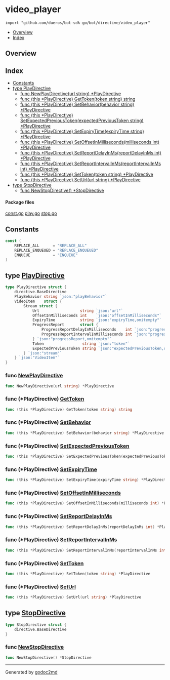 

# video_player
`import "github.com/dueros/bot-sdk-go/bot/directive/video_player"`

* [Overview](#pkg-overview)
* [Index](#pkg-index)

## <a name="pkg-overview">Overview</a>



## <a name="pkg-index">Index</a>
* [Constants](#pkg-constants)
* [type PlayDirective](#PlayDirective)
  * [func NewPlayDirective(url string) *PlayDirective](#NewPlayDirective)
  * [func (this *PlayDirective) GetToken(token string) string](#PlayDirective.GetToken)
  * [func (this *PlayDirective) SetBehavior(behavior string) *PlayDirective](#PlayDirective.SetBehavior)
  * [func (this *PlayDirective) SetExpectedPreviousToken(expectedPreviousToken string) *PlayDirective](#PlayDirective.SetExpectedPreviousToken)
  * [func (this *PlayDirective) SetExpiryTime(expiryTime string) *PlayDirective](#PlayDirective.SetExpiryTime)
  * [func (this *PlayDirective) SetOffsetInMilliseconds(milliseconds int) *PlayDirective](#PlayDirective.SetOffsetInMilliseconds)
  * [func (this *PlayDirective) SetReportDelayInMs(reportDelayInMs int) *PlayDirective](#PlayDirective.SetReportDelayInMs)
  * [func (this *PlayDirective) SetReportIntervalInMs(reportIntervalInMs int) *PlayDirective](#PlayDirective.SetReportIntervalInMs)
  * [func (this *PlayDirective) SetToken(token string) *PlayDirective](#PlayDirective.SetToken)
  * [func (this *PlayDirective) SetUrl(url string) *PlayDirective](#PlayDirective.SetUrl)
* [type StopDirective](#StopDirective)
  * [func NewStopDirective() *StopDirective](#NewStopDirective)


#### <a name="pkg-files">Package files</a>
[const.go](/src/github.com/dueros/bot-sdk-go/bot/directive/video_player/const.go) [play.go](/src/github.com/dueros/bot-sdk-go/bot/directive/video_player/play.go) [stop.go](/src/github.com/dueros/bot-sdk-go/bot/directive/video_player/stop.go) 


## <a name="pkg-constants">Constants</a>
``` go
const (
    REPLACE_ALL      = "REPLACE_ALL"
    REPLACE_ENQUEUED = "REPLACE_ENQUEUED"
    ENQUEUE          = "ENQUEUE"
)
```




## <a name="PlayDirective">type</a> [PlayDirective](/src/target/play.go?s=193:930#L13)
``` go
type PlayDirective struct {
    directive.BaseDirective
    PlayBehavior string `json:"playBehavior"`
    VideoItem    struct {
        Stream struct {
            Url                  string `json:"url"`
            OffsetInMilliseconds int    `json:"offsetInMilliseconds"`
            ExpiryTime           string `json:"expiryTime,omitempty"`
            ProgressReport       struct {
                ProgressReportDelayInMilliseconds    int `json:"progressReportDelayInMilliseconds,omitempty"`
                ProgressReportIntervalInMilliseconds int `json:"progressReportIntervalInMilliseconds,omitempty"`
            } `json:"progressReport,omitempty"`
            Token                 string `json:"token"`
            ExpectedPreviousToken string `json:"expectedPreviousToken,omitempty"`
        } `json:"stream"`
    } `json:"VideoItem"`
}
```






### <a name="NewPlayDirective">func</a> [NewPlayDirective](/src/target/play.go?s=932:980#L31)
``` go
func NewPlayDirective(url string) *PlayDirective
```




### <a name="PlayDirective.GetToken">func</a> (\*PlayDirective) [GetToken](/src/target/play.go?s=1503:1559#L55)
``` go
func (this *PlayDirective) GetToken(token string) string
```



### <a name="PlayDirective.SetBehavior">func</a> (\*PlayDirective) [SetBehavior](/src/target/play.go?s=1218:1288#L41)
``` go
func (this *PlayDirective) SetBehavior(behavior string) *PlayDirective
```



### <a name="PlayDirective.SetExpectedPreviousToken">func</a> (\*PlayDirective) [SetExpectedPreviousToken](/src/target/play.go?s=2406:2502#L84)
``` go
func (this *PlayDirective) SetExpectedPreviousToken(expectedPreviousToken string) *PlayDirective
```



### <a name="PlayDirective.SetExpiryTime">func</a> (\*PlayDirective) [SetExpiryTime](/src/target/play.go?s=1874:1948#L69)
``` go
func (this *PlayDirective) SetExpiryTime(expiryTime string) *PlayDirective
```



### <a name="PlayDirective.SetOffsetInMilliseconds">func</a> (\*PlayDirective) [SetOffsetInMilliseconds](/src/target/play.go?s=1713:1796#L64)
``` go
func (this *PlayDirective) SetOffsetInMilliseconds(milliseconds int) *PlayDirective
```



### <a name="PlayDirective.SetReportDelayInMs">func</a> (\*PlayDirective) [SetReportDelayInMs](/src/target/play.go?s=2014:2095#L74)
``` go
func (this *PlayDirective) SetReportDelayInMs(reportDelayInMs int) *PlayDirective
```



### <a name="PlayDirective.SetReportIntervalInMs">func</a> (\*PlayDirective) [SetReportIntervalInMs](/src/target/play.go?s=2204:2291#L79)
``` go
func (this *PlayDirective) SetReportIntervalInMs(reportIntervalInMs int) *PlayDirective
```



### <a name="PlayDirective.SetToken">func</a> (\*PlayDirective) [SetToken](/src/target/play.go?s=1383:1447#L50)
``` go
func (this *PlayDirective) SetToken(token string) *PlayDirective
```



### <a name="PlayDirective.SetUrl">func</a> (\*PlayDirective) [SetUrl](/src/target/play.go?s=1601:1661#L59)
``` go
func (this *PlayDirective) SetUrl(url string) *PlayDirective
```



## <a name="StopDirective">type</a> [StopDirective](/src/target/stop.go?s=80:134#L7)
``` go
type StopDirective struct {
    directive.BaseDirective
}
```






### <a name="NewStopDirective">func</a> [NewStopDirective](/src/target/stop.go?s=136:174#L11)
``` go
func NewStopDirective() *StopDirective
```








- - -
Generated by [godoc2md](http://godoc.org/github.com/davecheney/godoc2md)
